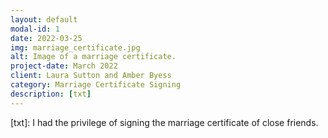 ```yaml
---
layout: default
modal-id: 1
date: 2022-03-25
img: marriage_certificate.jpg
alt: Image of a marriage certificate.
project-date: March 2022
client: Laura Sutton and Amber Byess
category: Marriage Certificate Signing
description: [txt]
---
```


[txt]: I had the privilege of signing the marriage certificate of close friends.
